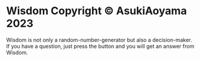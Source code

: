 # Wisdom  Copyright © AsukiAoyama 2023
Wisdom is not only a random-number-generator but also a decision-maker. If you have a question, just press the button and you will get an answer from Wisdom.
